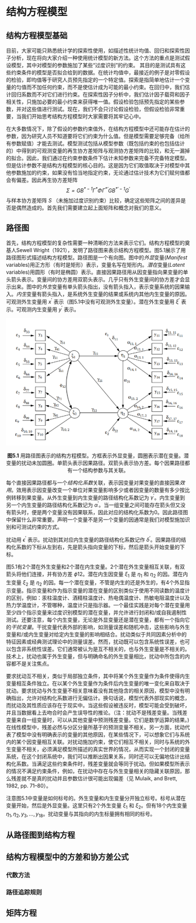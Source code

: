 # 结构方程模型

## 结构方程模型基础
目前，大家可能只熟悉统计学的探索性使用，如描述性统计均值、回归和探索性因子分析，现在将向大家介绍一种使用统计模型的新方法。这个方法的重点是测试假设模型，其中对模型的参数施加了某些“过度识别”的约束。 其目的是测试具有这些约束条件的模型是否拟合给到的数据。在统计均值中，最接近的例子是对零假设的检验，即均值等于研究人员预先指定的一个特定值。探索是指简单地估计一个变量的匀值而不加任何约束，而不是使估计成为可能的最小约束。在回归中，我们估计回归系数而不对它们进行约束。在探索性因子分析中，我们估计因子载荷和因子相关性，只施加必要的最小约束来获得唯一值。假设检验包括预先指定的某些参数，并对这些值进行测试。现在，我们不会只讨论假设检验，但假设检验非常重要，当我们开始思考结构方程模型时大家需要将其牢记心中。

在大多数情况下，除了假设的参数约束值外，在结构方程模型中还可能存在估计的参数，因为研究人员不知道要将它们约束为什么值。但是模型需要足够完备（给所有参数赋值）才能去测试。模型测试包括从模型参数（既包括约束的也包括估计的）中得到的可观测变量的再生协方差矩阵与观测协方差矩阵的比较，和无一漏掉的拟合。因此，我们通过在约束参数条件下估计未知参数来完备不完备特定模型。但是估计参数不是结构方程模型的核心目的。这是因为它们取值取决于对模型中其他参数施加的约束，如果没有恰当地指定约束，无论通过估计技术为它们赋何值都会有偏差。因此再生协方差矩阵
$$
\mathit{\Sigma = GB^{*-1}\Gamma^*\Phi\Gamma^{*\prime}GB^{*\prime-1}G^{\prime}}
$$
与样本协方差矩阵 $S$ （未施加过度识别约束）比较，确定这些矩阵之间的差异是否是偶然造成的。首先我们需要建立起上面矩阵和概念对我们的意义。

## 路径图

首先，结构方程模型的复杂性需要一种清晰的方法来表示它们。结构方程模型的奠基人Sewell Wright（1921），发明了路径图来表示结构方程模型。图5.1展示了用路径图形式描述结构方程模型。路径图是一个有向图。图中的*外显*变量(*Manifest* variables)用正方形（有时是矩形）表示，变量名写在矩形内。*潜在*变量(*Latent* variables)用圆形（有时是椭圆）表示。直接因果路径用从因变量指向果变量的单头箭头表示。变量间的协方差用双箭头表示。几乎只有外生变量间的协方差才会显示出来。图中的*外生*变量有单头箭头指出，没有箭头指入，表示变量系统的因果输入。*内生*变量有箭头指入，是系统外生变量的结果或系统内其他内生变量的原因。可观测外生变量用 $x^{\prime}$ 表示（图5.1中没有可观测外生变量）。潜在外生变量用 $\xi^{\prime}$ 表示。可观测内生变量用 $y^{\prime}$ 表示。

![图5.1](_media/fig5.1.png)
<p align="center"><b>图5.1</b> 用路径图表示的结构方程模型。方框表示外显变量，圆圈表示潜在变量。潜变量的扰动未加圆圈。单箭头表示因果路径。双箭头表示协方差。每个因果路径都有一个结构参数与其关联。</p>

每个直接因果路径都与一个*结构化系数*关联，表示因变量对果变量的直接因果*效用*。效用表示因变量改变一个单位对果变量影响多少或者因变量的数量有多少按比例转移到果变量。从外生变量到内生变量的路径结构化系数记为 $\gamma^{\prime}$。内生变量到另一个内生变量的路径结构化系数记为 $\alpha^{\prime}$。当一组变量之间可能存在箭头但又没有箭头时，便是两个变量没有因果联系，因此对应的结构化系数为0。因此路径图中保留什么非常重要。声明一个变量不是另一个变量的因通常是我们对模型施加识别和可测试约束的方式。

扰动用 $\epsilon^{\prime}$ 表示。扰动到其对应内生变量的路径结构化系数记作 $\delta^{\prime}$。因果路径的结构化系数的下标从左到右，先是箭头指向变量的下标，然后是箭头开始变量的下标。

图5.1有2个潜在外生变量和2个潜在内生变量。2个潜在外生变量相互关联，有双箭头将他们连接，并有协方差 $\phi12$。潜在内生因变量 $\xi_1$ 是 $\eta_1$ 和 $\eta_2$ 的因。潜在内生变量 $\xi_2$ 是 $\eta_2$ 的因。每一个潜在变量，不管是内生的还是外生的，有4个外显指示变量。指示变量和作为指示变量的潜在变量的区别类似于使用不同读数的温度计的区别，例如：汞柱温度计、酒精柱温度计、热电偶温度计、热敏电阻温度计以及热力学温度计，不管哪种，温度计只是指示器。一个最佳实践是对每个潜在变量用至少四个指示变量来过度识别模型的潜在变量，并允许进行封闭和/或自我遏制性测试。还要注意，每个内生变量，无论是外显变量还是潜在变量，都有一个指向它的*干扰变量*。干扰变量代表外部的影响，如测量误差和随机冲击，这些影响与外生变量和/或内生变量对给定内生变量的影响相结合。扰动类似于共同因素分析中的特征因素或经典测试理论中的测量误差。然而，扰动既可以包含系统性误差，也可以包含非系统性误差。它们通常被认为是互不相关的，也与外生变量是不相关的。技术上，扰动也属于外生变量，但与明确命名的外生变量相比，扰动中所包含的内容都不是关注焦点。

要求扰动互不相关，类似于局部独立条件，其中将某个外生变量作为条件使得内生变量相互条件独立。在以某个外生变量作为条件后内生变量的唯一变化来自取决于扰动。要求扰动与外生变量不相关意味着没有其他隐含的相关原因，模型中没有明确指出，允许对结构化系数进行无偏估计。换句话说，模型代表外部现实的概念，而扰动及其性质应该存在于现实中。当这些假设被违反时，模型可能会受到破坏，并且当数据看上去吻合时会产生误导性的推论。（注：扰动不是残差变量。当残差变量来自一组变量时，可以从其他变量中预测残差变量。它们是数学运算的结果。)在线性模型中，残差必然与分区分量所基于的预测变量不相关。另一方面，扰动代表了模型中没有明确表示的变量的其他原因，在某些情况下，可以想象它们与系统内的某个因变量相互关联。对扰动施加约束，使它们相互不相关，同时与系统的外生变量不相关，必须满足模型所描述的真实世界的情况，从而实现一个封闭的变量系统，在这个封闭系统中，我们可以推断出因果关系，同时还可以无偏地估计出结构化系数。当满足这些约束条件时，残差变量就会等同于扰动。但如果模型所表示的情况不满足约束条件，例如，在扰动中存在与外生变量相关的隐藏关联原因，那么残差就不是真的扰动并且参数估计很可能出现偏差（见 Mulaik, and Brett, 1982, pp. 71–80）。

注意图5.1中变量是如何标号的。外生变量和内生变量分开独立标号。标号从潜在变量开始，然后是外显变量。这里只有2个外生变量 $\xi_1$ 和 $\xi_2$。但有18个内生变量 $\eta_1, \eta_2, y_3, \dots, y_{18}$。扰动变量与其指向的内生标量拥有相同的标号。


## 从路径图到结构方程



## 结构方程模型中的方差和协方差公式



### 代数方法



### 路径追踪规则



## 矩阵方程



